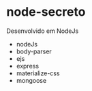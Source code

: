 # node-secreto 

Desenvolvido em NodeJs

* nodeJs
* body-parser
* ejs
* express
* materialize-css
* mongoose
